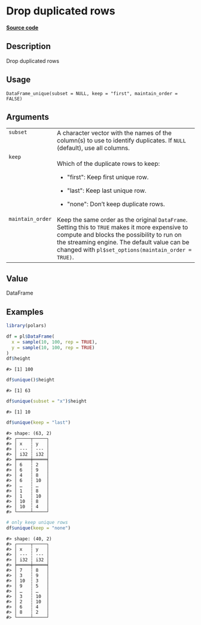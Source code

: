 
# Drop duplicated rows

[**Source code**](https://github.com/pola-rs/r-polars/tree/main/R/dataframe__frame.R#L409)

## Description

Drop duplicated rows

## Usage

<pre><code class='language-R'>DataFrame_unique(subset = NULL, keep = "first", maintain_order = FALSE)
</code></pre>

## Arguments

<table>
<tr>
<td style="white-space: nowrap; font-family: monospace; vertical-align: top">
<code id="DataFrame_unique_:_subset">subset</code>
</td>
<td>
A character vector with the names of the column(s) to use to identify
duplicates. If <code>NULL</code> (default), use all columns.
</td>
</tr>
<tr>
<td style="white-space: nowrap; font-family: monospace; vertical-align: top">
<code id="DataFrame_unique_:_keep">keep</code>
</td>
<td>

Which of the duplicate rows to keep:

<ul>
<li>

"first": Keep first unique row.

</li>
<li>

"last": Keep last unique row.

</li>
<li>

"none": Don’t keep duplicate rows.

</li>
</ul>
</td>
</tr>
<tr>
<td style="white-space: nowrap; font-family: monospace; vertical-align: top">
<code id="DataFrame_unique_:_maintain_order">maintain_order</code>
</td>
<td>
Keep the same order as the original <code>DataFrame</code>. Setting this
to <code>TRUE</code> makes it more expensive to compute and blocks the
possibility to run on the streaming engine. The default value can be
changed with <code>pl$set_options(maintain_order = TRUE)</code>.
</td>
</tr>
</table>

## Value

DataFrame

## Examples

``` r
library(polars)

df = pl$DataFrame(
  x = sample(10, 100, rep = TRUE),
  y = sample(10, 100, rep = TRUE)
)
df$height
```

    #> [1] 100

``` r
df$unique()$height
```

    #> [1] 63

``` r
df$unique(subset = "x")$height
```

    #> [1] 10

``` r
df$unique(keep = "last")
```

    #> shape: (63, 2)
    #> ┌─────┬─────┐
    #> │ x   ┆ y   │
    #> │ --- ┆ --- │
    #> │ i32 ┆ i32 │
    #> ╞═════╪═════╡
    #> │ 6   ┆ 2   │
    #> │ 6   ┆ 9   │
    #> │ 4   ┆ 8   │
    #> │ 6   ┆ 10  │
    #> │ …   ┆ …   │
    #> │ 1   ┆ 8   │
    #> │ 1   ┆ 10  │
    #> │ 10  ┆ 8   │
    #> │ 10  ┆ 4   │
    #> └─────┴─────┘

``` r
# only keep unique rows
df$unique(keep = "none")
```

    #> shape: (40, 2)
    #> ┌─────┬─────┐
    #> │ x   ┆ y   │
    #> │ --- ┆ --- │
    #> │ i32 ┆ i32 │
    #> ╞═════╪═════╡
    #> │ 7   ┆ 8   │
    #> │ 3   ┆ 9   │
    #> │ 10  ┆ 3   │
    #> │ 9   ┆ 5   │
    #> │ …   ┆ …   │
    #> │ 3   ┆ 10  │
    #> │ 2   ┆ 10  │
    #> │ 6   ┆ 4   │
    #> │ 8   ┆ 2   │
    #> └─────┴─────┘
